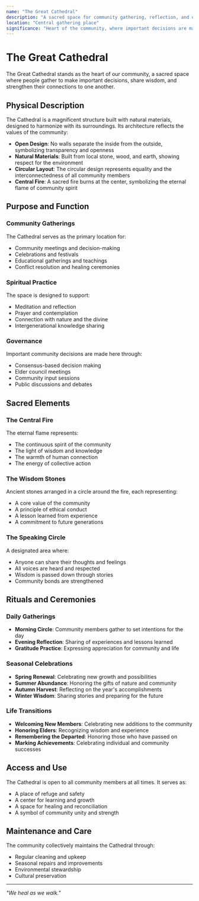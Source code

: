 ```yaml
---
name: "The Great Cathedral"
description: "A sacred space for community gathering, reflection, and decision-making"
location: "Central gathering place"
significance: "Heart of the community, where important decisions are made and wisdom is shared"
---
```


# The Great Cathedral

The Great Cathedral stands as the heart of our community, a sacred space where people gather to make important decisions, share wisdom, and strengthen their connections to one another.

## Physical Description

The Cathedral is a magnificent structure built with natural materials, designed to harmonize with its surroundings. Its architecture reflects the values of the community:

- **Open Design**: No walls separate the inside from the outside, symbolizing transparency and openness
- **Natural Materials**: Built from local stone, wood, and earth, showing respect for the environment
- **Circular Layout**: The circular design represents equality and the interconnectedness of all community members
- **Central Fire**: A sacred fire burns at the center, symbolizing the eternal flame of community spirit

## Purpose and Function

### Community Gatherings
The Cathedral serves as the primary location for:
- Community meetings and decision-making
- Celebrations and festivals
- Educational gatherings and teachings
- Conflict resolution and healing ceremonies

### Spiritual Practice
The space is designed to support:
- Meditation and reflection
- Prayer and contemplation
- Connection with nature and the divine
- Intergenerational knowledge sharing

### Governance
Important community decisions are made here through:
- Consensus-based decision making
- Elder council meetings
- Community input sessions
- Public discussions and debates

## Sacred Elements

### The Central Fire
The eternal flame represents:
- The continuous spirit of the community
- The light of wisdom and knowledge
- The warmth of human connection
- The energy of collective action

### The Wisdom Stones
Ancient stones arranged in a circle around the fire, each representing:
- A core value of the community
- A principle of ethical conduct
- A lesson learned from experience
- A commitment to future generations

### The Speaking Circle
A designated area where:
- Anyone can share their thoughts and feelings
- All voices are heard and respected
- Wisdom is passed down through stories
- Community bonds are strengthened

## Rituals and Ceremonies

### Daily Gatherings
- **Morning Circle**: Community members gather to set intentions for the day
- **Evening Reflection**: Sharing of experiences and lessons learned
- **Gratitude Practice**: Expressing appreciation for community and life

### Seasonal Celebrations
- **Spring Renewal**: Celebrating new growth and possibilities
- **Summer Abundance**: Honoring the gifts of nature and community
- **Autumn Harvest**: Reflecting on the year's accomplishments
- **Winter Wisdom**: Sharing stories and preparing for the future

### Life Transitions
- **Welcoming New Members**: Celebrating new additions to the community
- **Honoring Elders**: Recognizing wisdom and experience
- **Remembering the Departed**: Honoring those who have passed on
- **Marking Achievements**: Celebrating individual and community successes

## Access and Use

The Cathedral is open to all community members at all times. It serves as:
- A place of refuge and safety
- A center for learning and growth
- A space for healing and reconciliation
- A symbol of community unity and strength

## Maintenance and Care

The community collectively maintains the Cathedral through:
- Regular cleaning and upkeep
- Seasonal repairs and improvements
- Environmental stewardship
- Cultural preservation

---

*"We heal as we walk."*